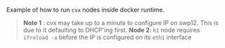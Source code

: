 Example of how to run `cvx` nodes inside docker runtime.

> **Note 1** : cvx may take up to a minute to configure IP on swp12. This is due to it defaulting to DHCP'ing first.
> **Node 2**: `h1` node requires `ifreload -a` before the IP is configured on its `eth1` interface